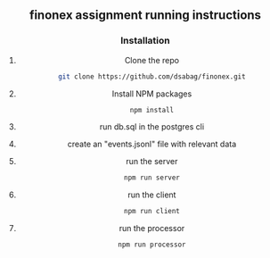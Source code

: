 
<!-- PROJECT LOGO -->
<br />
<div align="center">

  </a>

 ## finonex assignment running instructions




###   Installation


1. Clone the repo
   ```sh
   git clone https://github.com/dsabag/finonex.git
   ```
2. Install NPM packages
   ```sh
   npm install
   ```
3. run db.sql in the postgres cli
   
4. create an "events.jsonl" file with relevant data
   
5. run the server
   ```sh
   npm run server
   ```
6. run the client
   ```sh
   npm run client
   ```
7. run the processor
   ```sh
   npm run processor
   ```   


